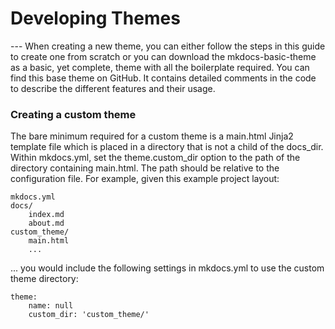<h1> Developing Themes</h1>
---
When creating a new theme, you can either follow the steps in this guide to create one from scratch or you can download the mkdocs-basic-theme as a basic, yet complete, theme with all the boilerplate required. You can find this base theme on GitHub. It contains detailed comments in the code to describe the different features and their usage.

### Creating a custom theme

The bare minimum required for a custom theme is a main.html Jinja2 template file which is placed in a directory that is not a child of the docs_dir. Within mkdocs.yml, set the theme.custom_dir option to the path of the directory containing main.html. The path should be relative to the configuration file. For example, given this example project layout:

```
mkdocs.yml
docs/
    index.md
    about.md
custom_theme/
    main.html
    ...
```

... you would include the following settings in mkdocs.yml to use the custom theme directory:

```
theme:
    name: null
    custom_dir: 'custom_theme/'
```

